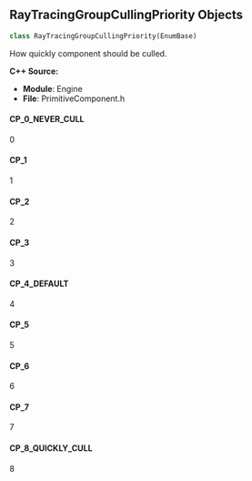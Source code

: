 ## RayTracingGroupCullingPriority Objects

```python
class RayTracingGroupCullingPriority(EnumBase)
```

How quickly component should be culled.

**C++ Source:**

- **Module**: Engine
- **File**: PrimitiveComponent.h

<a id="unreal.RayTracingGroupCullingPriority.CP_0_NEVER_CULL"></a>

#### CP_0_NEVER_CULL

0

<a id="unreal.RayTracingGroupCullingPriority.CP_1"></a>

#### CP_1

1

<a id="unreal.RayTracingGroupCullingPriority.CP_2"></a>

#### CP_2

2

<a id="unreal.RayTracingGroupCullingPriority.CP_3"></a>

#### CP_3

3

<a id="unreal.RayTracingGroupCullingPriority.CP_4_DEFAULT"></a>

#### CP_4_DEFAULT

4

<a id="unreal.RayTracingGroupCullingPriority.CP_5"></a>

#### CP_5

5

<a id="unreal.RayTracingGroupCullingPriority.CP_6"></a>

#### CP_6

6

<a id="unreal.RayTracingGroupCullingPriority.CP_7"></a>

#### CP_7

7

<a id="unreal.RayTracingGroupCullingPriority.CP_8_QUICKLY_CULL"></a>

#### CP_8_QUICKLY_CULL

8

<a id="unreal.RendererStencilMask"></a>